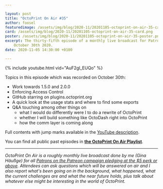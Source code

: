 ```yaml
---

layout: post
title: "OctoPrint On Air #35"
author: foosel
featuredimage: /assets/img/blog/2020-11/20201105-octoprint-on-air-35-card.png
card: /assets/img/blog/2020-11/20201105-octoprint-on-air-35-card.png
poster: /assets/img/blog/2020-11/20201105-octoprint-on-air-35-poster.png
excerpt: The thirty-fifth episode of a monthly live broadcast for Patrons which aired live on 
    October 30th 2020.
date: 2020-11-05 14:30:00 +0100

---
```


{% include youtube.html vid="AuF2gl_EUQo" %}

Topics in this episode which was recorded on October 30th:

  * Work towards 1.5.0 and 2.0.0
  * Enforcing Access Control
  * GitHub starring on plugins.octoprint.org
  * A quick look at the usage stats and where to find some exports
  * Q&A touching among other things on
    * what I would do differently were I to do a rewrite of OctoPrint
    * whether I will build something like OctoDash right into OctoPrint
    * how the comm layer is coming along
    
Full contents with jump marks available in the 
[YouTube description](https://youtu.be/AuF2gl_EUQo).

You can find all public past episodes in 
**[the OctoPrint On Air Playlist](https://www.youtube.com/playlist?list=PL9j2DtsIPVkOFIMRrnnbXsnXtQmwj1IId)**.

---

*OctoPrint On Air is a roughly monthly live broadcast done by me (Gina Häußge)
for all [Patrons on the Patreon campaign pledging at the $5 perk or above](https://patreon.com/foosel). 
Attendees can ask questions which will be answered on air and I also report 
what's been going on in the background, what happened, what the current 
challenges are and what the near future holds, plus talk about whatever else
might be interesting in the world of OctoPrint.*
